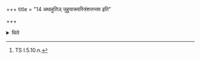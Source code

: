 +++
title = "14 अथाहुतिञ् जुहुयात्त्रयस्त्रिंशत्तन्तव इति"

+++

<details><summary>थिते</summary>

14. Then one should offer (a libation of ghee) with trayastriṁśattantavaḥ...[^1]  


[^1]: TS I.5.10.n.
</details>
